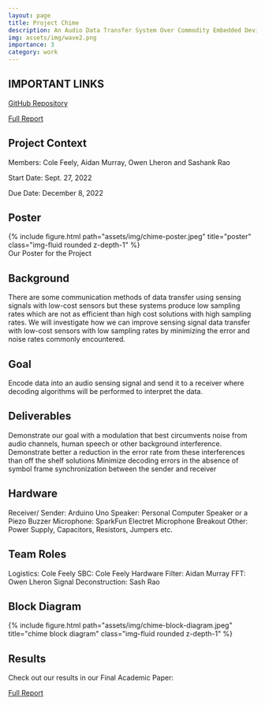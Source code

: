 ```yaml
---
layout: page
title: Project Chime 
description: An Audio Data Transfer System Over Commodity Embedded Devices
img: assets/img/wave2.png
importance: 3
category: work
---
```


## IMPORTANT LINKS

<a href="https://github.com/ColeFeely6/Project-Chime">GitHub Repository</a>

<a href="https://github.com/ColeFeely6/Project-Chime/blob/main/ECE%20597-SD-Final-Report.pdf">Full Report</a>


## Project Context

Members: Cole Feely, Aidan Murray, Owen Lheron and Sashank Rao

Start Date: Sept. 27, 2022

Due Date: December 8, 2022

## Poster

<div class="container">
    <div class="row">
        <div class="col-sm mt-3 mt-md-0">
            {% include figure.html path="assets/img/chime-poster.jpeg" title="poster" class="img-fluid rounded z-depth-1" %}
        </div>
    </div>
    <div class="caption">
        Our Poster for the Project
    </div>
</div>

## Background 

There are some communication methods of data transfer using sensing signals with low-cost sensors but these systems produce low sampling rates which are not as efficient than high cost solutions with high sampling rates. We will investigate how we can improve sensing signal data transfer with low-cost sensors with low sampling rates by minimizing the error and noise rates commonly encountered.

## Goal

Encode data into an audio sensing signal and send it to a receiver where decoding algorithms will be performed to interpret the data.

## Deliverables

Demonstrate our goal with a modulation that best circumvents noise from audio channels, human speech or other background interference. Demonstrate better a reduction in the error rate from these interferences than off the shelf solutions Minimize decoding errors in the absence of symbol frame synchronization between the sender and receiver

## Hardware

Receiver/ Sender: Arduino Uno Speaker: Personal Computer Speaker or a Piezo Buzzer Microphone: SparkFun Electret Microphone Breakout Other: Power Supply, Capacitors, Resistors, Jumpers etc.

## Team Roles

Logistics: Cole Feely
SBC: Cole Feely
Hardware Filter: Aidan Murray
FFT: Owen Lheron
Signal Deconstruction: Sash Rao


## Block Diagram 

<div class="container">
    <div class="row">
        <div class="col-sm mt-3 mt-md-0">
            {% include figure.html path="assets/img/chime-block-diagram.jpeg" title="chime block diagram" class="img-fluid rounded z-depth-1" %}
        </div>
    </div>
</div>

## Results

Check out our results in our Final Academic Paper:

<a href="https://github.com/ColeFeely6/Project-Chime/blob/main/ECE%20597-SD-Final-Report.pdf">Full Report</a>

